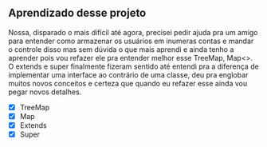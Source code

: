 ## Aprendizado desse projeto
Nossa, disparado o mais difícil até agora, precisei pedir ajuda pra um amigo para entender como armazenar os usuários
 em inumeras contas e mandar o controle disso mas sem dúvida o que mais aprendi e ainda tenho a aprender pois vou
  refazer ele pra entender melhor esse TreeMap, Map<>. O extends e super finalmente fizeram sentido até entendi pra a
   diferença de implementar uma interface ao contrário de uma classe, deu pra englobar muitos novos conceitos e
    certeza que quando eu refazer esse ainda vou pegar novos detalhes.
    
 - [X] TreeMap
 - [X] Map
 - [X] Extends 
- [X] Super